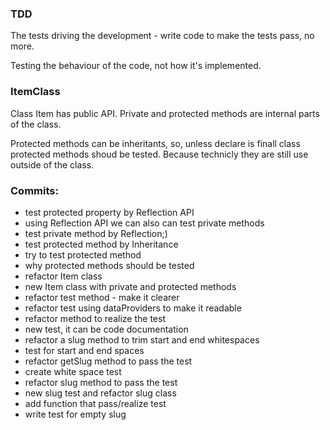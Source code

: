 ### TDD

The tests driving the development - write code to make the tests pass, no more. 

Testing the behaviour of the code, not how it's implemented.

### ItemClass

Class Item has public API. 
Private and protected methods are internal parts of the class.

Protected methods can be inheritants, so, unless declare is finall class protected methods shoud be tested. Because technicly they are still use outside of the class.

### Commits: 

- test protected property by Reflection API
- using Reflection API we can also can test private methods
- test private method by Reflection;)
- test protected method by Inheritance
- try to test protected method
- why protected methods should be tested
- refactor Item class
- new Item class with private and protected methods
- refactor test method - make it clearer
- refactor test using dataProviders to make it readable
- refactor method to realize the test
- new test, it can be code documentation
- refactor a slug method to trim start and end whitespaces
- test for start and end spaces
- refactor getSlug method to pass the test
- create white space test
- refactor slug method to pass the test
- new slug test and refactor slug class
- add function that pass/realize test
- write test for empty slug